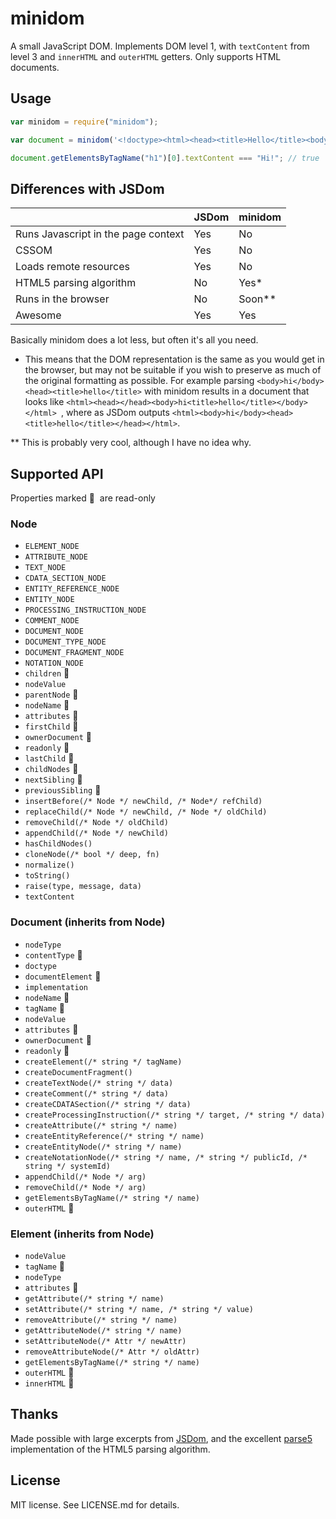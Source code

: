 minidom
=======

A small JavaScript DOM. Implements DOM level 1, with `textContent` from level 3
and `innerHTML` and `outerHTML` getters. Only supports HTML documents.

## Usage

```javascript
var minidom = require("minidom");

var document = minidom('<!doctype><html><head><title>Hello</title><body><h1>Hi!</h1></body></html>');

document.getElementsByTagName("h1")[0].textContent === "Hi!"; // true
```

## Differences with JSDom

|  | JSDom | minidom |
| --- | --- | --- |
| Runs Javascript in the page context | Yes | No |
| CSSOM | Yes | No |
| Loads remote resources | Yes | No |
| HTML5 parsing algorithm | No | Yes* |
| Runs in the browser | No | Soon** |
| Awesome | Yes | Yes |

Basically minidom does a lot less, but often it's all you need.

* This means that the DOM representation is the same as you would get in the browser, but may not be suitable if you wish to preserve as much of the original formatting as possible. For example parsing `<body>hi</body><head><title>hello</title>` with minidom results in a document that looks like `<html><head></head><body>hi<title>hello</title></body></html> `, where as JSDom outputs `<html><body>hi</body><head><title>hello</title></head></html>`.

** This is probably very cool, although I have no idea why.

## Supported API

Properties marked &#x20E0;&nbsp; are read-only

### Node

 - `ELEMENT_NODE`
 - `ATTRIBUTE_NODE`
 - `TEXT_NODE`
 - `CDATA_SECTION_NODE`
 - `ENTITY_REFERENCE_NODE`
 - `ENTITY_NODE`
 - `PROCESSING_INSTRUCTION_NODE`
 - `COMMENT_NODE`
 - `DOCUMENT_NODE`
 - `DOCUMENT_TYPE_NODE`
 - `DOCUMENT_FRAGMENT_NODE`
 - `NOTATION_NODE`
 - `children` &#x20E0;
 - `nodeValue`
 - `parentNode` &#x20E0;
 - `nodeName` &#x20E0;
 - `attributes` &#x20E0;
 - `firstChild` &#x20E0;
 - `ownerDocument` &#x20E0;
 - `readonly` &#x20E0;
 - `lastChild` &#x20E0;
 - `childNodes` &#x20E0;
 - `nextSibling` &#x20E0;
 - `previousSibling` &#x20E0;
 - `insertBefore(/* Node */ newChild, /* Node*/ refChild)`
 - `replaceChild(/* Node */ newChild, /* Node */ oldChild)`
 - `removeChild(/* Node */ oldChild)`
 - `appendChild(/* Node */ newChild)`
 - `hasChildNodes()`
 - `cloneNode(/* bool */ deep, fn)`
 - `normalize()`
 - `toString()`
 - `raise(type, message, data)`
 - `textContent`

### Document (inherits from Node)

 - `nodeType`
 - `contentType` &#x20E0;
 - `doctype`
 - `documentElement` &#x20E0;
 - `implementation`
 - `nodeName` &#x20E0;
 - `tagName` &#x20E0;
 - `nodeValue`
 - `attributes` &#x20E0;
 - `ownerDocument` &#x20E0;
 - `readonly` &#x20E0;
 - `createElement(/* string */ tagName)`
 - `createDocumentFragment()`
 - `createTextNode(/* string */ data)`
 - `createComment(/* string */ data)`
 - `createCDATASection(/* string */ data)`
 - `createProcessingInstruction(/* string */ target, /* string */ data)`
 - `createAttribute(/* string */ name)`
 - `createEntityReference(/* string */ name)`
 - `createEntityNode(/* string */ name)`
 - `createNotationNode(/* string */ name, /* string */ publicId, /* string */ systemId)`
 - `appendChild(/* Node */ arg)`
 - `removeChild(/* Node */ arg)`
 - `getElementsByTagName(/* string */ name)`
 - `outerHTML` &#x20E0;

### Element (inherits from Node)

 - `nodeValue`
 - `tagName` &#x20E0;
 - `nodeType`
 - `attributes` &#x20E0;
 - `getAttribute(/* string */ name)`
 - `setAttribute(/* string */ name, /* string */ value)`
 - `removeAttribute(/* string */ name)`
 - `getAttributeNode(/* string */ name)`
 - `setAttributeNode(/* Attr */ newAttr)`
 - `removeAttributeNode(/* Attr */ oldAttr)`
 - `getElementsByTagName(/* string */ name)`
 - `outerHTML` &#x20E0;
 - `innerHTML` &#x20E0;

## Thanks

Made possible with large excerpts from [JSDom](https://github.com/tmpvar/jsdom), and the excellent [parse5](https://github.com/inikulin/parse5) implementation of the HTML5 parsing algorithm.

## License

MIT license. See LICENSE.md for details.
